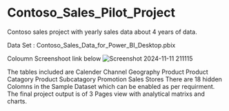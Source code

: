 # Contoso_Sales_Pilot_Project

Contoso sales project with yearly sales data about 4 years of data. 

Data Set : Contoso_Sales_Data_for_Power_BI_Desktop.pbix

Coloumn Screenshoot link below
![Screenshot 2024-11-11 211115](https://github.com/user-attachments/assets/66b90044-11d0-44ae-a8fe-76232ab47124)

The tables included are 
                        Calender
                        Channel
                        Geography
                        Product
                        Product Catagory
                        Product Subcatagory
                        Promotion
                        Sales
                        Stores
There are 18 hidden Colomns in the Sample Dataset which can be enabled as per requirment. 
The final project output is of 3 Pages view with analytical matrixs and charts.

